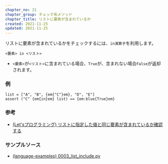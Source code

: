 ```yaml
---
chapter_no: 21
chapter_group: チェック系メソッド
chapter_title: リストに要素が含まれているか
created: 2021-11-25
updated: 2021-11-25
---
```

リストに要素が含まれているかをチェックするには、`in演算子`を利用します。

```syntax
<要素> in <リスト>
```
- `<要素>`が`<リスト>`に含まれている場合、`True`が、含まれない場合`False`が返却されます。

### 例
```
list = ["A", "B", {em{"C"}em}, "D", "E"]
assert ("C" {em{in}em} list) == {em:blue{True}em}
```

### 参考
- [(Let'sプログラミング) リストに指定した値と同じ要素が含まれているか確認する](https://www.javadrive.jp/python/list/index10.html)

### サンプルソース
- [(language-examples) 0003_list_include.py](https://github.com/fumokmm/language-examples/blob/main/Python/0003_list_include.py)